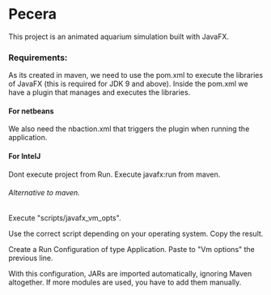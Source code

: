 # Pecera
This project is an animated aquarium simulation built with JavaFX. 

### Requirements:
As its created in maven, we need to use the pom.xml to execute the libraries of JavaFX (this is required for JDK 9 and above).
Inside the pom.xml we have a plugin that manages and executes the libraries. 
#### For netbeans
We also need the nbaction.xml that triggers the plugin when running the application.

#### For IntelJ
Dont execute project from Run. Execute javafx:run from maven.
###### Alternative to maven. 
Execute "scripts/javafx_vm_opts". 

Use the correct script depending on your operating system. Copy the result.

Create a Run Configuration of type Application. Paste to "Vm options" the previous line.

With this configuration, JARs are imported automatically, ignoring Maven altogether.
If more modules are used, you have to add them manually.
